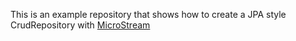 This is an example repository that shows how to create a JPA style CrudRepository with [MicroStream](http://microstream.one)
